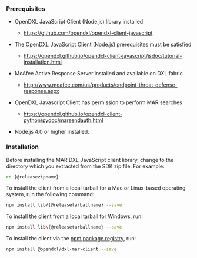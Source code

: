 ### Prerequisites

* OpenDXL JavaScript Client (Node.js) library installed
  * <https://github.com/opendxl/opendxl-client-javascript>

* The OpenDXL JavaScript Client (Node.js) prerequisites must be satisfied
  * <https://opendxl.github.io/opendxl-client-javascript/jsdoc/tutorial-installation.html>

* McAfee Active Response Server installed and available on DXL fabric
  * <http://www.mcafee.com/us/products/endpoint-threat-defense-response.aspx>

* OpenDXL Javascript Client has permission to perform MAR searches
  * <https://opendxl.github.io/opendxl-client-python/pydoc/marsendauth.html>

* Node.js 4.0 or higher installed.

### Installation

Before installing the MAR DXL JavaScript client library, change to the
directory which you extracted from the SDK zip file. For example:

```sh
cd {@releasezipname}
```

To install the client from a local tarball for a Mac or Linux-based operating
system, run the following command:

```sh
npm install lib/{@releasetarballname} --save
```

To install the client from a local tarball for Windows, run:

```sh
npm install lib\{@releasetarballname} --save
```

To install the client via the
[npm package registry](https://www.npmjs.com/package/@opendxl/dxl-mar-client), run:

```sh
npm install @opendxl/dxl-mar-client --save
```
